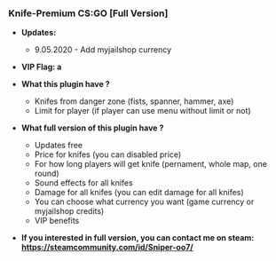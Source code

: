 ### Knife-Premium CS:GO [Full Version]

* **Updates:**
    - 9.05.2020 - Add myjailshop currency

* **VIP Flag: a**

* **What this plugin have ?**
    - Knifes from danger zone (fists, spanner, hammer, axe)
    - Limit for player (if player can use menu without limit or not)

* **What full version of this plugin have ?**
    - Updates free
    - Price for knifes (you can disabled price)
    - For how long players will get knife (pernament, whole map, one round)
    - Sound effects for all knifes
    - Damage for all knifes (you can edit damage for all knifes)
    - You can choose what currency you want (game currency or myjailshop credits)
    - VIP benefits 

* **If you interested in full version, you can contact me on steam: https://steamcommunity.com/id/Sniper-oo7/**

